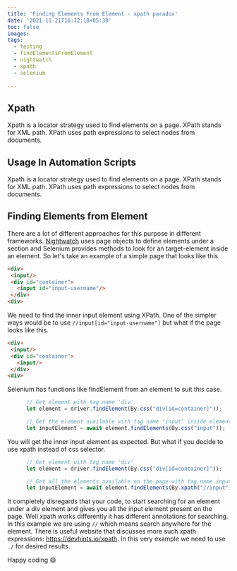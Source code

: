 ```yaml
---
title: 'Finding Elements From Element - xpath paradox'
date: '2021-11-21T16:12:18+05:30'
toc: false
images:
tags:
  - testing
  - findElementsFromElement
  - nightwatch
  - xpath
  - selenium
  
---
```



## Xpath

Xpath is a locator strategy used to find elements on a page. XPath stands for XML path. XPath uses path expressions to select nodes from documents.


## Usage In Automation Scripts

Xpath is a locator strategy used to find elements on a page. XPath stands for XML path. XPath uses path expressions to select nodes from documents.

## Finding Elements from Element

There are a lot of different approaches for this purpose in different frameworks. [Nightwatch](https://nightwatchjs.org) uses page objects to define elements under a section and Selenium provides methods to look for an target-element inside an element. So let's take an example of a simple page that looks like this.

```html
<div>
 <input/>
 <div id="container">
   <input id="input-username"/>
 </div> 
<div>
```
We need to find the inner input element using XPath. One of the simpler ways would be to use
`//input[id="input-username"]`  but what if the page looks like this.

```html
<div>
 <input/>
 <div id="container">
   <input/>
 </div> 
<div>
```
Selenium has functions like findElement from an element to suit this case.
```js
      // Get element with tag name 'div'
      let element = driver.findElement(By.css("div[id=container]"));

      // Get the element available with tag name 'input' inside element
      let inputElement = await element.findElements(By.css("input"));
```
You will get the inner input element as expected. But what if you decide to use xpath instead of css selector. 

```js
      // Get element with tag name 'div'
      let element = driver.findElement(By.css("div[id=container]"));

      // Get all the elements available on the page with tag name input
      let inputElement = await element.findElements(By.xpath("//input"));
```

It completely disregards that your code, to start searching for an element under a div element and gives you all the input element present on the page. Well xpath works differently it has different annotations for searching. In this example we are using `//` which means search anywhere for the element. There is useful website that discusses more such xpath expressions:  https://devhints.io/xpath. In this very example we need to use `./` for desired results.


Happy coding 😄
